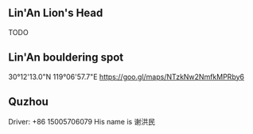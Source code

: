 ## Lin'An Lion's Head

TODO

## Lin'An bouldering spot

30°12'13.0"N 119°06'57.7"E
https://goo.gl/maps/NTzkNw2NmfkMPRby6

## Quzhou

Driver: +86 15005706079 
His name is 谢洪民
